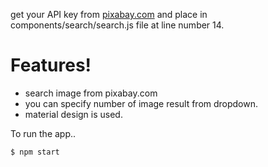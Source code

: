 get your API key from [pixabay.com](www.pixabay.com) and 
place in components/search/search.js file at line number 14.

# Features!

  - search image from pixabay.com
  - you can specify number of image result from dropdown.
  - material design is used.

To run the app..

```sh
$ npm start
```

